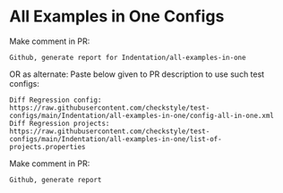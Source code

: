 # All Examples in One Configs
Make comment in PR:
```
Github, generate report for Indentation/all-examples-in-one
```
OR as alternate:
Paste below given to PR description to use such test configs:
```
Diff Regression config: https://raw.githubusercontent.com/checkstyle/test-configs/main/Indentation/all-examples-in-one/config-all-in-one.xml
Diff Regression projects: https://raw.githubusercontent.com/checkstyle/test-configs/main/Indentation/all-examples-in-one/list-of-projects.properties
```
Make comment in PR:
```
Github, generate report
```
